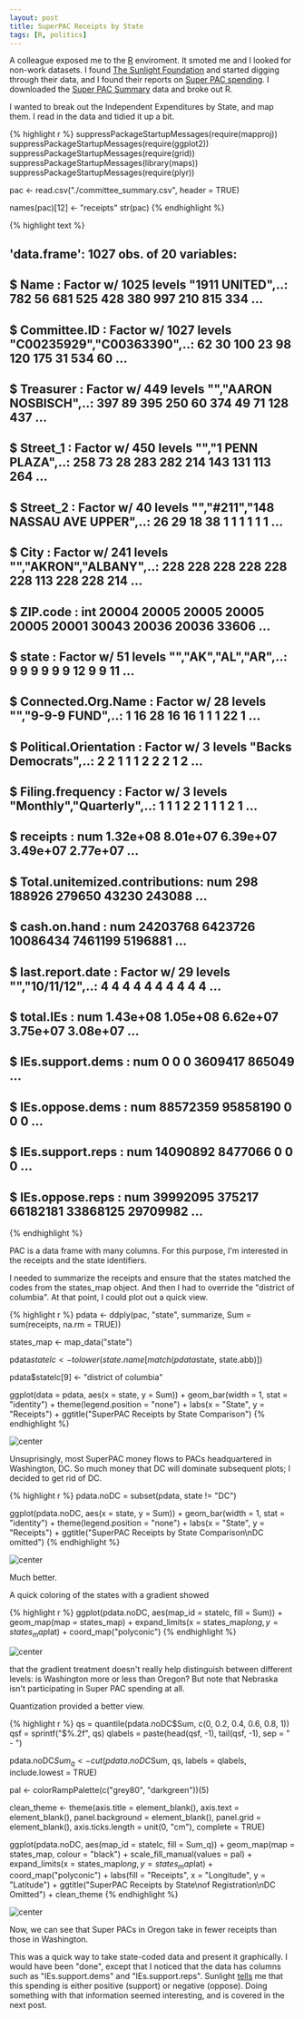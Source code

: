 ```yaml
---
layout: post
title: SuperPAC Receipts by State
tags: [R, politics]
---
```


A colleague exposed me to the [R](http://cran.r-project.org) enviroment. It smoted me and I looked for non-work datasets. I found [The Sunlight Foundation](http://sunlightfoundation.com/) and started digging through their data, and I found their reports on [Super PAC spending](http://reporting.sunlightfoundation.com/outside-spending-2012/super-pacs/). I downloaded the [Super PAC Summary](http://reporting.sunlightfoundation.com/outside-spending-2012/file-downloads/) data and broke out R.

I wanted to break out the Independent Expenditures by State, and map them. I read in the data and tidied it up a bit.


{% highlight r %}
suppressPackageStartupMessages(require(mapproj))
suppressPackageStartupMessages(require(ggplot2))
suppressPackageStartupMessages(require(grid))
suppressPackageStartupMessages(library(maps))
suppressPackageStartupMessages(require(plyr))

pac <- read.csv("./committee_summary.csv", header = TRUE)

names(pac)[12] <- "receipts"
str(pac)
{% endhighlight %}



{% highlight text %}
## 'data.frame':	1027 obs. of  20 variables:
##  $ Name                          : Factor w/ 1025 levels "1911 UNITED",..: 782 56 681 525 428 380 997 210 815 334 ...
##  $ Committee.ID                  : Factor w/ 1027 levels "C00235929","C00363390",..: 62 30 100 23 98 120 175 31 534 60 ...
##  $ Treasurer                     : Factor w/ 449 levels "","AARON NOSBISCH",..: 397 89 395 250 60 374 49 71 128 437 ...
##  $ Street_1                      : Factor w/ 450 levels "","1 PENN PLAZA",..: 258 73 28 283 282 214 143 131 113 264 ...
##  $ Street_2                      : Factor w/ 40 levels "","#211","148 NASSAU AVE UPPER",..: 26 29 18 38 1 1 1 1 1 1 ...
##  $ City                          : Factor w/ 241 levels "","AKRON","ALBANY",..: 228 228 228 228 228 228 113 228 228 214 ...
##  $ ZIP.code                      : int  20004 20005 20005 20005 20005 20001 30043 20036 20036 33606 ...
##  $ state                         : Factor w/ 51 levels "","AK","AL","AR",..: 9 9 9 9 9 9 12 9 9 11 ...
##  $ Connected.Org.Name            : Factor w/ 28 levels "","9-9-9 FUND",..: 1 16 28 16 16 1 1 1 22 1 ...
##  $ Political.Orientation         : Factor w/ 3 levels "Backs Democrats",..: 2 2 1 1 1 2 2 2 1 2 ...
##  $ Filing.frequency              : Factor w/ 3 levels "Monthly","Quarterly",..: 1 1 1 2 2 1 1 1 2 1 ...
##  $ receipts                      : num  1.32e+08 8.01e+07 6.39e+07 3.49e+07 2.77e+07 ...
##  $ Total.unitemized.contributions: num  298 188926 279650 43230 243088 ...
##  $ cash.on.hand                  : num  24203768 6423726 10086434 7461199 5196881 ...
##  $ last.report.date              : Factor w/ 29 levels "","10/11/12",..: 4 4 4 4 4 4 4 4 4 4 ...
##  $ total.IEs                     : num  1.43e+08 1.05e+08 6.62e+07 3.75e+07 3.08e+07 ...
##  $ IEs.support.dems              : num  0 0 0 3609417 865049 ...
##  $ IEs.oppose.dems               : num  88572359 95858190 0 0 0 ...
##  $ IEs.support.reps              : num  14090892 8477066 0 0 0 ...
##  $ IEs.oppose.reps               : num  39992095 375217 66182181 33868125 29709982 ...
{% endhighlight %}

PAC is a data frame with many columns. For this purpose, I'm interested in the receipts and the state identifiers.

I needed to summarize the receipts and ensure that the states matched the codes from the states_map object. And then I had to override the "district of columbia". At that point, I could plot out a quick view. 

{% highlight r %}
pdata <- ddply(pac, "state", summarize, Sum = sum(receipts, na.rm = TRUE))

states_map <- map_data("state")

pdata$statelc <- tolower(state.name[match(pdata$state, state.abb)])

pdata$statelc[9] <- "district of columbia"

ggplot(data = pdata, aes(x = state, y = Sum)) + geom_bar(width = 1, stat = "identity") + 
    theme(legend.position = "none") + labs(x = "State", y = "Receipts") + ggtitle("SuperPAC Receipts by State Comparison")
{% endhighlight %}

![center](http://schnee.github.com/figs/2014-02-11-superpac-receipts/unnamed-chunk-2.png) 

Unsuprisingly, most SuperPAC money flows to PACs headquartered in Washington, DC. So much money that DC will dominate subsequent plots; I decided to get rid of DC.


{% highlight r %}
pdata.noDC = subset(pdata, state != "DC")

ggplot(pdata.noDC, aes(x = state, y = Sum)) + geom_bar(width = 1, stat = "identity") + 
    theme(legend.position = "none") + labs(x = "State", y = "Receipts") + ggtitle("SuperPAC Receipts by State Comparison\nDC omitted")
{% endhighlight %}

![center](http://schnee.github.com/figs/2014-02-11-superpac-receipts/unnamed-chunk-3.png) 


Much better.

A quick coloring of the states with a gradient showed


{% highlight r %}
ggplot(pdata.noDC, aes(map_id = statelc, fill = Sum)) + geom_map(map = states_map) + 
    expand_limits(x = states_map$long, y = states_map$lat) + coord_map("polyconic")
{% endhighlight %}

![center](http://schnee.github.com/figs/2014-02-11-superpac-receipts/unnamed-chunk-4.png) 


that the gradient treatment doesn't really help distinguish between different levels: is Washington more or less than Oregon? But note that Nebraska isn't participating in Super PAC spending at all.

Quantization provided a better view.


{% highlight r %}
qs = quantile(pdata.noDC$Sum, c(0, 0.2, 0.4, 0.6, 0.8, 1))
qsf = sprintf("$%.2f", qs)
qlabels = paste(head(qsf, -1), tail(qsf, -1), sep = " - ")

pdata.noDC$Sum_q <- cut(pdata.noDC$Sum, qs, labels = qlabels, include.lowest = TRUE)

pal <- colorRampPalette(c("grey80", "darkgreen"))(5)

clean_theme <- theme(axis.title = element_blank(), axis.text = element_blank(), 
    panel.background = element_blank(), panel.grid = element_blank(), axis.ticks.length = unit(0, 
        "cm"), complete = TRUE)

ggplot(pdata.noDC, aes(map_id = statelc, fill = Sum_q)) + geom_map(map = states_map, 
    colour = "black") + scale_fill_manual(values = pal) + expand_limits(x = states_map$long, 
    y = states_map$lat) + coord_map("polyconic") + labs(fill = "Receipts", x = "Longitude", 
    y = "Latitude") + ggtitle("SuperPAC Receipts by State\nof Registration\nDC Omitted") + 
    clean_theme
{% endhighlight %}

![center](http://schnee.github.com/figs/2014-02-11-superpac-receipts/unnamed-chunk-5.png) 

Now, we can see that Super PACs in Oregon take in fewer receipts than those in Washington.

This was a quick way to take state-coded data and present it graphically. I would have been "done", except that I noticed that the data has columns such as "IEs.support.dems" and "IEs.support.reps". Sunlight [tells](http://reporting.sunlightfoundation.com/super-pac/data/about/2012-june-update/) me that this spending is either positive (support) or negative (oppose). Doing something with that information seemed interesting, and is covered in the next post.
